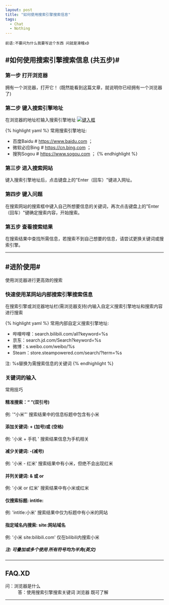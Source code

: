 ```yaml
---
layout: post
title: "如何使用搜索引擎搜索信息"
tags:
  - Chat
  - Nothing
---
```


`前语:不要问为什么我要写这个东西 问就是滑稽xD`
## #如何使用搜索引擎搜索信息 (共五步)#

### 第一步 打开浏览器

拥有一个浏览器，打开它！
(既然能看到这篇文章，就说明你已经拥有一个浏览器了)

### 第二步 键入搜索引擎地址

在浏览器的地址栏输入搜索引擎地址
<a href="{{ site.url }}/images/post1-2.png"><img src="{{ site.url }}/images/post1-2.png" alt="键入框"></a>  

{% highlight yaml %}
常用搜索引擎地址:
- 百度Baidu # https://www.baidu.com ；
- 微软必应Bing # https://cn.bing.com ；
- 搜狗Sogou # https://www.sogou.com ；
{% endhighlight %}

### 第三步 进入搜索网站

键入搜索引擎地址后，点击键盘上的"Enter（回车）"键进入网址。

### 第四步 键入问题

在搜索网站的搜索框中键入自己所想要信息的关键词，再次点击键盘上的"Enter（回车）"键确定搜索内容，开始搜索。

### 第五步 查看搜索结果

在搜索结果中查找所需信息，若搜索不到自己想要的信息，请尝试更换关键词或搜索引擎。

---

## #进阶使用#

使用浏览器进行更高效的搜索

### 快速使用某网站内部搜索引擎搜索信息

在搜索引擎或浏览器地址栏(需浏览器支持)内输入自定义搜索引擎地址和搜索内容进行搜索

{% highlight yaml %}
常用内部自定义搜索引擎地址:
- 哔哩哔哩：search.bilibili.com/all?keyword=%s
- 京东：search.jd.com/Search?keyword=%s
- 微博：s.weibo.com/weibo/%s
- Steam：store.steampowered.com/search/?term=%s

注: %s替换为需搜索信息的关键词
{% endhighlight %}

### 关键词的输入
常用技巧
#### 精准搜索：“ ”(双引号)
 例: '“小米”' 
 搜索结果中的信息标题中包含有小米
#### 添加关键词: + (加号)或  (空格) 
 例: '小米 + 手机 '
 搜索结果信息为手机相关
#### 减少关键词: -(减号)
 例: '小米 - 红米'
 搜索结果中有小米，但绝不会出现红米
#### 并列关键词: & 或 or
 例: '小米 or 红米' 
 搜索结果中有小米或红米
#### 仅搜索标题: intitle:
 例: 'intitle:小米'
 搜索结果中仅为标题中有小米的网站
#### 指定域名内搜索: site:网站域名
 例: '小米 site:bilibili.com'
 仅在bilibili内搜索小米
##### 注: 可叠加或多个使用 所有符号均为半角(英文)




---




## FAQ.XD

 <dl>
  <dt>问：浏览器是什么</dt>
  <dd>答：使用搜索引擎搜索关键词 浏览器 既可了解</dd>
</dl>

---
